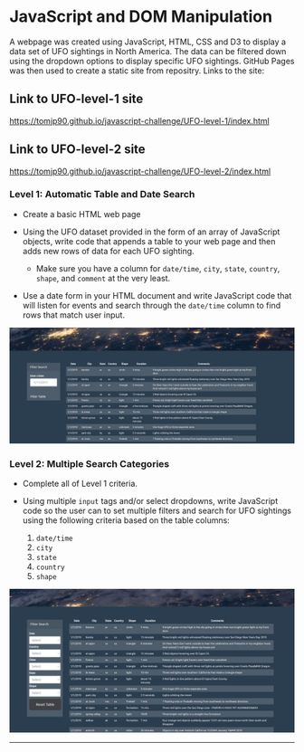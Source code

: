 # JavaScript and DOM Manipulation
A webpage was created using JavaScript, HTML, CSS and D3 to display a data set of UFO sightings in North America. The data can be filtered down using the dropdown options to display specific UFO sightings. GitHub Pages was then used to create a static site from repositry. 
Links to the site:

## Link to UFO-level-1 site
https://tomjp90.github.io/javascript-challenge/UFO-level-1/index.html

## Link to UFO-level-2 site
https://tomjp90.github.io/javascript-challenge/UFO-level-2/index.html

### Level 1: Automatic Table and Date Search

* Create a basic HTML web page

* Using the UFO dataset provided in the form of an array of JavaScript objects, write code that appends a table to your web page and then adds new rows of data for each UFO sighting.

  * Make sure you have a column for `date/time`, `city`, `state`, `country`, `shape`, and `comment` at the very least.

* Use a date form in your HTML document and write JavaScript code that will listen for events and search through the `date/time` column to find rows that match user input.

![Images/ufo-1.JPG](images/ufo-1.JPG)

### Level 2: Multiple Search Categories 

* Complete all of Level 1 criteria.

* Using multiple `input` tags and/or select dropdowns, write JavaScript code so the user can to set multiple filters and search for UFO sightings using the following criteria based on the table columns:

  1. `date/time`
  2. `city`
  3. `state`
  4. `country`
  5. `shape`

![Images/ufo-2.JPG](images/ufo-2.JPG)
- - -




